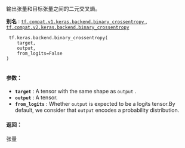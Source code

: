 输出张量和目标张量之间的二元交叉熵。

**别名** : [ `tf.compat.v1.keras.backend.binary_crossentropy` ](/api_docs/python/tf/keras/backend/binary_crossentropy), [ `tf.compat.v2.keras.backend.binary_crossentropy` ](/api_docs/python/tf/keras/backend/binary_crossentropy)

```
 tf.keras.backend.binary_crossentropy(
    target,
    output,
    from_logits=False
)
 
```

#### 参数：
- **`target`** : A tensor with the same shape as  `output` .
- **`output`** : A tensor.
- **`from_logits`** : Whether  `output`  is expected to be a logits tensor.By default, we consider that  `output` encodes a probability distribution.


#### 返回：
张量

